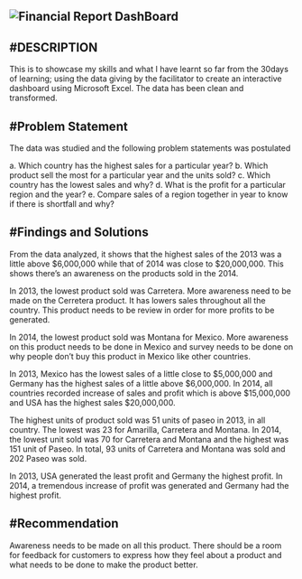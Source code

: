 ![Financial Report DashBoard](https://user-images.githubusercontent.com/108492188/179177388-fb6fbcc0-a70c-4d2a-b232-6a42c3ffc050.PNG)
-------
#DESCRIPTION
----

This is to showcase my skills and what I have learnt so far from the 30days of learning; using the data giving by the facilitator to create an interactive dashboard using Microsoft Excel. The data has been clean and transformed. 

#Problem Statement
----

The data was studied and the following problem statements was postulated

a. Which country has the highest sales for a particular year?
b. Which product sell the most for a particular year and the units sold?
c. Which country has the lowest sales and why?
d. What is the profit for a particular region and the year? 
e. Compare sales of a region together in year to know if there is shortfall and why?

#Findings and Solutions
----
From the data analyzed, it shows that the highest sales of the 2013 was a little above $6,000,000 while that of 2014 was close to $20,000,000. This shows there’s an awareness on the products sold in the 2014. 

In 2013, the lowest product sold was Carretera. More awareness need to be made on the Cerretera product. It has lowers sales throughout all the country. This product needs to be review in order for more profits to be generated. 

In 2014, the lowest product sold was Montana for Mexico. More awareness on this product needs to be done in Mexico and survey needs to be done on why people don’t buy this product in Mexico like other countries.

In 2013, Mexico has the lowest sales of a little close to $5,000,000 and Germany has the highest sales of a little above $6,000,000. In 2014, all countries recorded increase of sales and profit which is above $15,000,000 and USA has the highest sales $20,000,000.

The highest units of product sold was 51 units of paseo in 2013, in all country. The lowest was 23 for Amarilla, Carretera and Montana. In 2014, the lowest unit sold was 70 for Carretera and Montana and the highest was 151 unit of Paseo. In total, 93 units of Carretera and Montana was sold and 202 Paseo was sold. 

In 2013, USA generated the least profit and Germany the highest profit. In 2014, a tremendous increase of profit was generated and Germany had the highest profit.

#Recommendation
----
Awareness needs to be made on all this product. There should be a room for feedback for customers to express how they feel about a product and what needs to be done to make the product better. 


